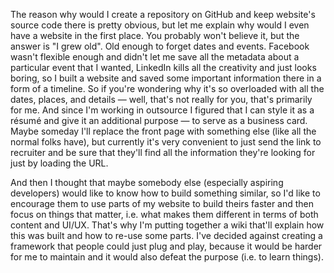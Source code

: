 The reason why would I create a repository on GitHub and keep website's source code there is pretty obvious, but let me explain why would I even have a website in the first place. You probably won't believe it, but the answer is "I grew old". Old enough to forget dates and events. Facebook wasn't flexible enough and didn't let me save all the metadata about a particular event that I wanted, LinkedIn kills all the creativity and just looks boring, so I built a website and saved some important information there in a form of a timeline. So if you're wondering why it's so overloaded with all the dates, places, and details — well, that's not really for you, that's primarily for me. And since I'm working in outsource I figured that I can style it as a résumé and give it an additional purpose — to serve as a business card. Maybe someday I'll replace the front page with something else (like all the normal folks have), but currently it's very convenient to just send the link to recruiter and be sure that they'll find all the information they're looking for just by loading the URL.

And then I thought that maybe somebody else (especially aspiring developers) would like to know how to build something similar, so I'd like to encourage them to use parts of my website to build theirs faster and then focus on things that matter, i.e. what makes them different in terms of both content and UI/UX. That's why I'm putting together a wiki that'll explain how this was built and how to re-use some parts. I've decided against creating a framework that people could just plug and play, because it would be harder for me to maintain and it would also defeat the purpose (i.e. to learn things).


